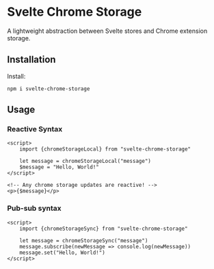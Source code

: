 # Svelte Chrome Storage

A lightweight abstraction between Svelte stores and Chrome extension storage.

## Installation

Install:

```shell
npm i svelte-chrome-storage
```

## Usage

### Reactive Syntax

```sveltehtml
<script>
    import {chromeStorageLocal} from "svelte-chrome-storage"
    
    let message = chromeStorageLocal("message")
    $message = "Hello, World!"
</script>

<!-- Any chrome storage updates are reactive! -->
<p>{$message}</p>
```

### Pub-sub syntax

```sveltehtml
<script>
    import {chromeStorageSync} from "svelte-chrome-storage"
    
    let message = chromeStorageSync("message")
    message.subscribe(newMessage => console.log(newMessage))
    message.set("Hello, World!")
</script>
```
